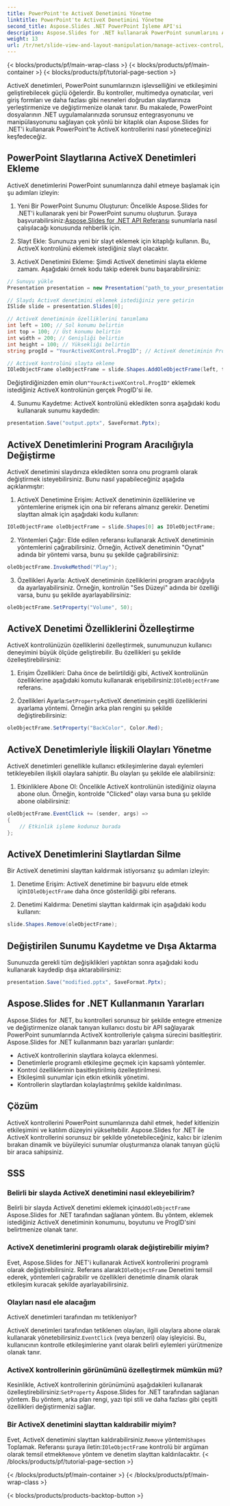 ```yaml
---
title: PowerPoint'te ActiveX Denetimini Yönetme
linktitle: PowerPoint'te ActiveX Denetimini Yönetme
second_title: Aspose.Slides .NET PowerPoint İşleme API'si
description: Aspose.Slides for .NET kullanarak PowerPoint sunumlarını ActiveX kontrolleriyle nasıl geliştireceğinizi öğrenin. Adım adım kılavuzumuz ekleme, değiştirme, özelleştirme, olay işleme ve daha fazlasını kapsar.
weight: 13
url: /tr/net/slide-view-and-layout-manipulation/manage-activex-control/
---
```


{< blocks/products/pf/main-wrap-class >}
{< blocks/products/pf/main-container >}
{< blocks/products/pf/tutorial-page-section >}

ActiveX denetimleri, PowerPoint sunumlarınızın işlevselliğini ve etkileşimini geliştirebilecek güçlü öğelerdir. Bu kontroller, multimedya oynatıcılar, veri giriş formları ve daha fazlası gibi nesneleri doğrudan slaytlarınıza yerleştirmenize ve değiştirmenize olanak tanır. Bu makalede, PowerPoint dosyalarının .NET uygulamalarınızda sorunsuz entegrasyonunu ve manipülasyonunu sağlayan çok yönlü bir kitaplık olan Aspose.Slides for .NET'i kullanarak PowerPoint'te ActiveX kontrollerini nasıl yöneteceğinizi keşfedeceğiz.

## PowerPoint Slaytlarına ActiveX Denetimleri Ekleme

ActiveX denetimlerini PowerPoint sunumlarınıza dahil etmeye başlamak için şu adımları izleyin:

1.  Yeni Bir PowerPoint Sunumu Oluşturun: Öncelikle Aspose.Slides for .NET'i kullanarak yeni bir PowerPoint sunumu oluşturun. Şuraya başvurabilirsiniz:[Aspose.Slides for .NET API Referansı](https://reference.aspose.com/slides/net/) sunumlarla nasıl çalışılacağı konusunda rehberlik için.

2. Slayt Ekle: Sununuza yeni bir slayt eklemek için kitaplığı kullanın. Bu, ActiveX kontrolünü eklemek istediğiniz slayt olacaktır.

3. ActiveX Denetimini Ekleme: Şimdi ActiveX denetimini slayta ekleme zamanı. Aşağıdaki örnek kodu takip ederek bunu başarabilirsiniz:

```csharp
// Sunuyu yükle
Presentation presentation = new Presentation("path_to_your_presentation.pptx");

// Slaydı ActiveX denetimini eklemek istediğiniz yere getirin
ISlide slide = presentation.Slides[0];

// ActiveX denetiminin özelliklerini tanımlama
int left = 100; // Sol konumu belirtin
int top = 100; // Üst konumu belirtin
int width = 200; // Genişliği belirtin
int height = 100; // Yüksekliği belirtin
string progId = "YourActiveXControl.ProgID"; // ActiveX denetiminin ProgID'sini belirtin

// ActiveX kontrolünü slayta ekleme
IOleObjectFrame oleObjectFrame = slide.Shapes.AddOleObjectFrame(left, top, width, height, progId);
```

 Değiştirdiğinizden emin olun`"YourActiveXControl.ProgID"` eklemek istediğiniz ActiveX kontrolünün gerçek ProgID'si ile.

4. Sunumu Kaydetme: ActiveX kontrolünü ekledikten sonra aşağıdaki kodu kullanarak sunumu kaydedin:

```csharp
presentation.Save("output.pptx", SaveFormat.Pptx);
```

## ActiveX Denetimlerini Program Aracılığıyla Değiştirme

ActiveX denetimini slaydınıza ekledikten sonra onu programlı olarak değiştirmek isteyebilirsiniz. Bunu nasıl yapabileceğiniz aşağıda açıklanmıştır:

1. ActiveX Denetimine Erişim: ActiveX denetiminin özelliklerine ve yöntemlerine erişmek için ona bir referans almanız gerekir. Denetimi slayttan almak için aşağıdaki kodu kullanın:

```csharp
IOleObjectFrame oleObjectFrame = slide.Shapes[0] as IOleObjectFrame;
```

2. Yöntemleri Çağır: Elde edilen referansı kullanarak ActiveX denetiminin yöntemlerini çağırabilirsiniz. Örneğin, ActiveX denetiminin "Oynat" adında bir yöntemi varsa, bunu şu şekilde çağırabilirsiniz:

```csharp
oleObjectFrame.InvokeMethod("Play");
```

3. Özellikleri Ayarla: ActiveX denetiminin özelliklerini program aracılığıyla da ayarlayabilirsiniz. Örneğin, kontrolün "Ses Düzeyi" adında bir özelliği varsa, bunu şu şekilde ayarlayabilirsiniz:

```csharp
oleObjectFrame.SetProperty("Volume", 50);
```

## ActiveX Denetimi Özelliklerini Özelleştirme

ActiveX kontrolünüzün özelliklerini özelleştirmek, sunumunuzun kullanıcı deneyimini büyük ölçüde geliştirebilir. Bu özellikleri şu şekilde özelleştirebilirsiniz:

1.  Erişim Özellikleri: Daha önce de belirtildiği gibi, ActiveX kontrolünün özelliklerine aşağıdaki komutu kullanarak erişebilirsiniz:`IOleObjectFrame` referans.

2.  Özellikleri Ayarla:`SetProperty`ActiveX denetiminin çeşitli özelliklerini ayarlama yöntemi. Örneğin arka plan rengini şu şekilde değiştirebilirsiniz:

```csharp
oleObjectFrame.SetProperty("BackColor", Color.Red);
```

## ActiveX Denetimleriyle İlişkili Olayları Yönetme

ActiveX denetimleri genellikle kullanıcı etkileşimlerine dayalı eylemleri tetikleyebilen ilişkili olaylara sahiptir. Bu olayları şu şekilde ele alabilirsiniz:

1. Etkinliklere Abone Ol: Öncelikle ActiveX kontrolünün istediğiniz olayına abone olun. Örneğin, kontrolde "Clicked" olayı varsa buna şu şekilde abone olabilirsiniz:

```csharp
oleObjectFrame.EventClick += (sender, args) =>
{
    // Etkinlik işleme kodunuz burada
};
```

## ActiveX Denetimlerini Slaytlardan Silme

Bir ActiveX denetimini slayttan kaldırmak istiyorsanız şu adımları izleyin:

1.  Denetime Erişim: ActiveX denetimine bir başvuru elde etmek için`IOleObjectFrame` daha önce gösterildiği gibi referans.

2. Denetimi Kaldırma: Denetimi slayttan kaldırmak için aşağıdaki kodu kullanın:

```csharp
slide.Shapes.Remove(oleObjectFrame);
```

## Değiştirilen Sunumu Kaydetme ve Dışa Aktarma

Sununuzda gerekli tüm değişiklikleri yaptıktan sonra aşağıdaki kodu kullanarak kaydedip dışa aktarabilirsiniz:

```csharp
presentation.Save("modified.pptx", SaveFormat.Pptx);
```

## Aspose.Slides for .NET Kullanmanın Yararları

Aspose.Slides for .NET, bu kontrolleri sorunsuz bir şekilde entegre etmenize ve değiştirmenize olanak tanıyan kullanıcı dostu bir API sağlayarak PowerPoint sunumlarında ActiveX kontrolleriyle çalışma sürecini basitleştirir. Aspose.Slides for .NET kullanmanın bazı yararları şunlardır:

- ActiveX kontrollerinin slaytlara kolayca eklenmesi.
- Denetimlerle programlı etkileşime geçmek için kapsamlı yöntemler.
- Kontrol özelliklerinin basitleştirilmiş özelleştirilmesi.
- Etkileşimli sunumlar için etkin etkinlik yönetimi.
- Kontrollerin slaytlardan kolaylaştırılmış şekilde kaldırılması.

## Çözüm

ActiveX kontrollerini PowerPoint sunumlarınıza dahil etmek, hedef kitlenizin etkileşimini ve katılım düzeyini yükseltebilir. Aspose.Slides for .NET ile ActiveX kontrollerini sorunsuz bir şekilde yönetebileceğiniz, kalıcı bir izlenim bırakan dinamik ve büyüleyici sunumlar oluşturmanıza olanak tanıyan güçlü bir araca sahipsiniz.

## SSS

### Belirli bir slayda ActiveX denetimini nasıl ekleyebilirim?

 Belirli bir slayda ActiveX denetimi eklemek için`AddOleObjectFrame` Aspose.Slides for .NET tarafından sağlanan yöntem. Bu yöntem, eklemek istediğiniz ActiveX denetiminin konumunu, boyutunu ve ProgID'sini belirtmenize olanak tanır.

### ActiveX denetimlerini programlı olarak değiştirebilir miyim?

 Evet, Aspose.Slides for .NET'i kullanarak ActiveX kontrollerini programlı olarak değiştirebilirsiniz. Referans alarak`IOleObjectFrame` Denetimi temsil ederek, yöntemleri çağırabilir ve özellikleri denetimle dinamik olarak etkileşim kuracak şekilde ayarlayabilirsiniz.

### Olayları nasıl ele alacağım

 ActiveX denetimleri tarafından mı tetikleniyor?

ActiveX denetimleri tarafından tetiklenen olayları, ilgili olaylara abone olarak kullanarak yönetebilirsiniz.`EventClick` (veya benzeri) olay işleyicisi. Bu, kullanıcının kontrolle etkileşimlerine yanıt olarak belirli eylemleri yürütmenize olanak tanır.

### ActiveX kontrollerinin görünümünü özelleştirmek mümkün mü?

 Kesinlikle, ActiveX kontrollerinin görünümünü aşağıdakileri kullanarak özelleştirebilirsiniz:`SetProperty` Aspose.Slides for .NET tarafından sağlanan yöntem. Bu yöntem, arka plan rengi, yazı tipi stili ve daha fazlası gibi çeşitli özellikleri değiştirmenizi sağlar.

### Bir ActiveX denetimini slayttan kaldırabilir miyim?

 Evet, ActiveX denetimini slayttan kaldırabilirsiniz.`Remove` yöntemi`Shapes` Toplamak. Referansı şuraya iletin:`IOleObjectFrame` kontrolü bir argüman olarak temsil etmek`Remove` yöntem ve denetim slayttan kaldırılacaktır.
{< /blocks/products/pf/tutorial-page-section >}

{< /blocks/products/pf/main-container >}
{< /blocks/products/pf/main-wrap-class >}

{< blocks/products/products-backtop-button >}

